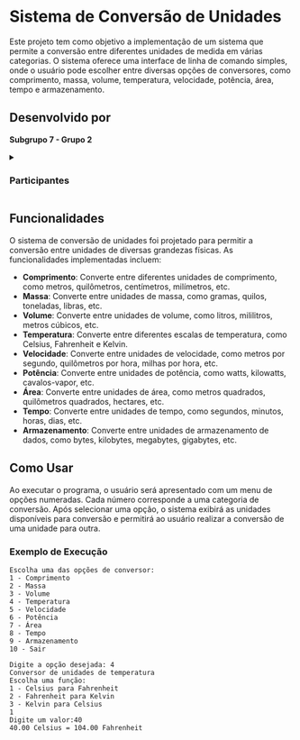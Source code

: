 # Sistema de Conversão de Unidades

Este projeto tem como objetivo a implementação de um sistema que permite a conversão entre diferentes unidades de medida em várias categorias. O sistema oferece uma interface de linha de comando simples, onde o usuário pode escolher entre diversas opções de conversores, como comprimento, massa, volume, temperatura, velocidade, potência, área, tempo e armazenamento.

## Desenvolvido por

**Subgrupo 7 - Grupo 2**
<details><summary><h3>Participantes</h3></summary>
<!--Esses códigos vcs podem usar pra melhorar o read-me do perfil de vcs-->

| ![Anurag's GitHub stats](https://github-readme-stats.vercel.app/api?username=JadsonEng&show_icons=true&theme=neon&locale=pt-br) | ![Anurag's GitHub stats](https://github-readme-stats.vercel.app/api?username=LucasRibeiro36&show_icons=true&theme=neon&locale=pt-br) |
| --- | --- | 
| ![Anurag's GitHub stats](https://github-readme-stats.vercel.app/api?username=thiagosousa81&show_icons=true&theme=neon&locale=pt-br) | ![Anurag's GitHub stats](https://github-readme-stats.vercel.app/api?username=PhD-Anibal&show_icons=true&theme=neon&locale=pt-br) | 

</details>

## Funcionalidades

O sistema de conversão de unidades foi projetado para permitir a conversão entre unidades de diversas grandezas físicas. As funcionalidades implementadas incluem:

- **Comprimento**: Converte entre diferentes unidades de comprimento, como metros, quilômetros, centímetros, milímetros, etc.
- **Massa**: Converte entre unidades de massa, como gramas, quilos, toneladas, libras, etc.
- **Volume**: Converte entre unidades de volume, como litros, mililitros, metros cúbicos, etc.
- **Temperatura**: Converte entre diferentes escalas de temperatura, como Celsius, Fahrenheit e Kelvin.
- **Velocidade**: Converte entre unidades de velocidade, como metros por segundo, quilômetros por hora, milhas por hora, etc.
- **Potência**: Converte entre unidades de potência, como watts, kilowatts, cavalos-vapor, etc.
- **Área**: Converte entre unidades de área, como metros quadrados, quilômetros quadrados, hectares, etc.
- **Tempo**: Converte entre unidades de tempo, como segundos, minutos, horas, dias, etc.
- **Armazenamento**: Converte entre unidades de armazenamento de dados, como bytes, kilobytes, megabytes, gigabytes, etc.

## Como Usar

Ao executar o programa, o usuário será apresentado com um menu de opções numeradas. Cada número corresponde a uma categoria de conversão. Após selecionar uma opção, o sistema exibirá as unidades disponíveis para conversão e permitirá ao usuário realizar a conversão de uma unidade para outra.

### Exemplo de Execução

    Escolha uma das opções de conversor: 
    1 - Comprimento 
    2 - Massa 
    3 - Volume 
    4 - Temperatura 
    5 - Velocidade 
    6 - Potência 
    7 - Área 
    8 - Tempo 
    9 - Armazenamento 
    10 - Sair

    Digite a opção desejada: 4
    Conversor de unidades de temperatura
    Escolha uma função:
    1 - Celsius para Fahrenheit
    2 - Fahrenheit para Kelvin
    3 - Kelvin para Celsius
    1
    Digite um valor:40
    40.00 Celsius = 104.00 Fahrenheit

